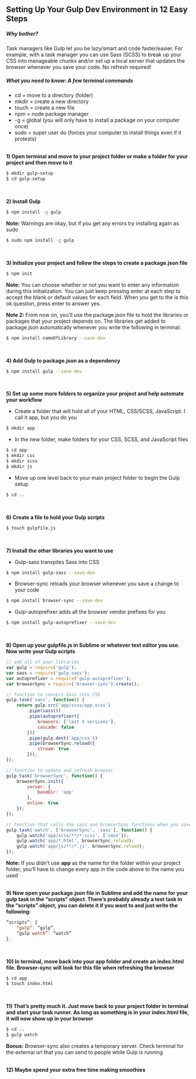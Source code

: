 ## Setting Up Your Gulp Dev Environment in 12 Easy Steps

##### Why bother?
Task managers like Gulp let you be lazy/smart and code faster/easier. For example, with a task manager you can use Sass (SCSS) to break up your CSS into manageable chunks and/or set up a local server that updates the browser whenever you save your code. No refresh required!
##### What you need to know: A few terminal commands
* cd = move to a directory (folder)
* mkdir = create a new directory
* touch = create a new file
* npm = node package manager
* -g = global (you will only have to install a package on your computer once)
* sudo = super user do (forces your computer to install things even if it protests)
<br><br>


**1)  Open terminal and move to your project folder or make a folder for your project and then move to it**
```sh
$ mkdir gulp-setup
$ cd gulp-setup
```
<br>


**2)  Install Gulp**
```sh
$ npm install -g gulp
```
**Note:** Warnings are okay, but if you get any errors try installing again as sudo
```sh
$ sudo npm install -g gulp
```
<br>


**3)  Initialize your project and follow the steps to create a package.json file**
```sh
$ npm init
```

**Note:** You can choose whether or not you want to enter any information during this initialization. You can just keep pressing enter at each step to accept the blank or default values for each field. When you get to the is this ok question, press enter to answer yes.

**Note 2:** From now on, you’ll use the package.json file to hold the libraries or packages that your project depends on. The libraries get added to package.json automatically whenever you write the following in terminal:
```sh
$ npm install nameOfLibrary --save-dev
```
<br>


**4)  Add Gulp to package.json as a dependency**
```sh
$ npm install gulp --save-dev
```
<br>


**5)  Set up some more folders to organize your project and help automate your workflow**
* Create a folder that will hold all of your HTML, CSS/SCSS, JavaScript. I call it app, but you do you
```sh
$ mkdir app
```
*  In the new folder, make folders for your CSS, SCSS, and JavaScript files
```sh
$ cd app
$ mkdir css
$ mkdir scss
$ mkdir js
```
* Move up one level back to your main project folder to begin the Gulp setup
```sh
$ cd ..
```	
<br>


**6)  Create a file to hold your Gulp scripts**
```sh
$ touch gulpfile.js
```
<br>


**7)  Install the other libraries you want to use**
* Gulp-sass transpiles Sass into CSS
```sh
$ npm install gulp-sass --save-dev
```
* Browser-sync reloads your browser whenever you save a change to your code
```sh
$ npm install browser-sync --save-dev
```
* Gulp-autoprefixer adds all the browser vendor prefixes for you 
```sh
$ npm install gulp-autoprefixer --save-dev
```
<br>


**8)  Open up your gulpfile.js in Sublime or whatever text editor you use. Now write your Gulp scripts**
```javascript
// add all of your libraries
var gulp = require('gulp');
var sass = require('gulp-sass');
var autoprefixer = require('gulp-autoprefixer');
var browserSync = require('browser-sync').create();

// function to convert Sass into CSS
gulp.task('sass', function() {
	return gulp.src('app/scss/app.scss')
		.pipe(sass())
		.pipe(autoprefixer({
			browsers: ['last 5 versions'],
			cascade: false
		}))
		.pipe(gulp.dest('app/css'))
		.pipe(browserSync.reload({
			stream: true
		}));
});

// function to update and refresh browser
gulp.task('browserSync', function() {
	browserSync.init({
		server: {
			baseDir: 'app'
		},
		online: true
	});
});

// function that calls the sass and browserSync functions when you save a change to a .scss, .js, or .html file
gulp.task('watch', ['browserSync', 'sass'], function() {
	gulp.watch('app/scss/**/*.scss', ['sass']);
	gulp.watch('app/*.html', browserSync.reload);
	gulp.watch('app/js/**/*.js', browserSync.reload);
});
```

**Note:** If you didn’t use **app** as the name for the folder within your project folder, you’ll have to change every app in the code above to the name you used
<br><br>


**9)  Now open your package.json file in Sublime and add the name for your gulp task in the “scripts” object. There’s probably already a test task in the “scripts” object, you can delete it if you want to and just write the following:**
```javascript
“scripts”: {
	“gulp”: “gulp”,
	“gulp watch”: “watch”
},
```
<br>


**10)  In terminal, move back into your app folder and create an index.html file. Browser-sync will look for this file when refreshing the browser**
```sh
$ cd app
$ touch index.html
```
<br>


**11)  That’s pretty much it. Just move back to your project folder in terminal and start your task runner. As long as something is in your index.html file, it will now show up in your browser**
```sh
$ cd ..
$ gulp watch
```

**Bonus:** Browser-sync also creates a temporary server. Check terminal for the external url that you can send to people while Gulp is running
<br><br>


 **12)  Maybe spend your extra free time making smoothies**